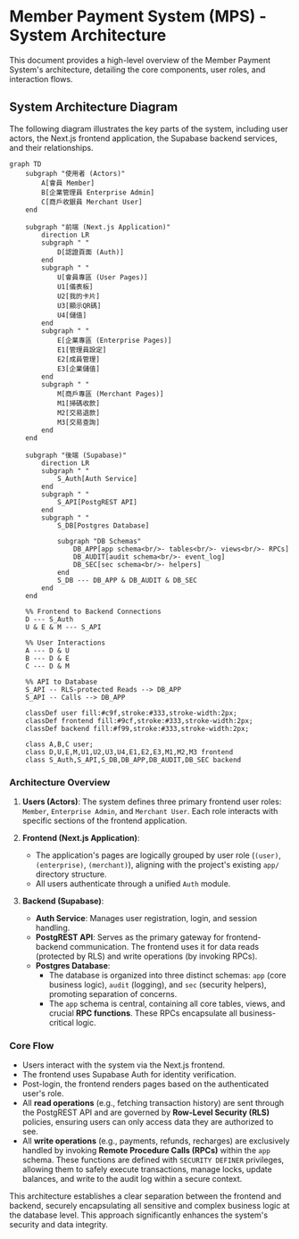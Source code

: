 # Member Payment System (MPS) - System Architecture

This document provides a high-level overview of the Member Payment System's architecture, detailing the core components, user roles, and interaction flows.

## System Architecture Diagram

The following diagram illustrates the key parts of the system, including user actors, the Next.js frontend application, the Supabase backend services, and their relationships.

```mermaid
graph TD
    subgraph "使用者 (Actors)"
        A[會員 Member]
        B[企業管理員 Enterprise Admin]
        C[商戶收銀員 Merchant User]
    end

    subgraph "前端 (Next.js Application)"
        direction LR
        subgraph " "
            D[認證頁面 (Auth)]
        end
        subgraph " "
            U[會員專區 (User Pages)]
            U1[儀表板]
            U2[我的卡片]
            U3[顯示QR碼]
            U4[儲值]
        end
        subgraph " "
            E[企業專區 (Enterprise Pages)]
            E1[管理員設定]
            E2[成員管理]
            E3[企業儲值]
        end
        subgraph " "
            M[商戶專區 (Merchant Pages)]
            M1[掃碼收款]
            M2[交易退款]
            M3[交易查詢]
        end
    end

    subgraph "後端 (Supabase)"
        direction LR
        subgraph " "
            S_Auth[Auth Service]
        end
        subgraph " "
            S_API[PostgREST API]
        end
        subgraph " "
            S_DB[Postgres Database]
            
            subgraph "DB Schemas"
                DB_APP[app schema<br/>- tables<br/>- views<br/>- RPCs]
                DB_AUDIT[audit schema<br/>- event_log]
                DB_SEC[sec schema<br/>- helpers]
            end
            S_DB --- DB_APP & DB_AUDIT & DB_SEC
        end
    end
    
    %% Frontend to Backend Connections
    D --- S_Auth
    U & E & M --- S_API

    %% User Interactions
    A --- D & U
    B --- D & E
    C --- D & M
    
    %% API to Database
    S_API -- RLS-protected Reads --> DB_APP
    S_API -- Calls --> DB_APP
    
    classDef user fill:#c9f,stroke:#333,stroke-width:2px;
    classDef frontend fill:#9cf,stroke:#333,stroke-width:2px;
    classDef backend fill:#f99,stroke:#333,stroke-width:2px;

    class A,B,C user;
    class D,U,E,M,U1,U2,U3,U4,E1,E2,E3,M1,M2,M3 frontend
    class S_Auth,S_API,S_DB,DB_APP,DB_AUDIT,DB_SEC backend
```

### Architecture Overview

1.  **Users (Actors)**: The system defines three primary frontend user roles: `Member`, `Enterprise Admin`, and `Merchant User`. Each role interacts with specific sections of the frontend application.

2.  **Frontend (Next.js Application)**:
    *   The application's pages are logically grouped by user role (`(user)`, `(enterprise)`, `(merchant)`), aligning with the project's existing `app/` directory structure.
    *   All users authenticate through a unified `Auth` module.

3.  **Backend (Supabase)**:
    *   **Auth Service**: Manages user registration, login, and session handling.
    *   **PostgREST API**: Serves as the primary gateway for frontend-backend communication. The frontend uses it for data reads (protected by RLS) and write operations (by invoking RPCs).
    *   **Postgres Database**:
        *   The database is organized into three distinct schemas: `app` (core business logic), `audit` (logging), and `sec` (security helpers), promoting separation of concerns.
        *   The `app` schema is central, containing all core tables, views, and crucial **RPC functions**. These RPCs encapsulate all business-critical logic.

### Core Flow

*   Users interact with the system via the Next.js frontend.
*   The frontend uses Supabase Auth for identity verification.
*   Post-login, the frontend renders pages based on the authenticated user's role.
*   All **read operations** (e.g., fetching transaction history) are sent through the PostgREST API and are governed by **Row-Level Security (RLS)** policies, ensuring users can only access data they are authorized to see.
*   All **write operations** (e.g., payments, refunds, recharges) are exclusively handled by invoking **Remote Procedure Calls (RPCs)** within the `app` schema. These functions are defined with `SECURITY DEFINER` privileges, allowing them to safely execute transactions, manage locks, update balances, and write to the audit log within a secure context.

This architecture establishes a clear separation between the frontend and backend, securely encapsulating all sensitive and complex business logic at the database level. This approach significantly enhances the system's security and data integrity.
